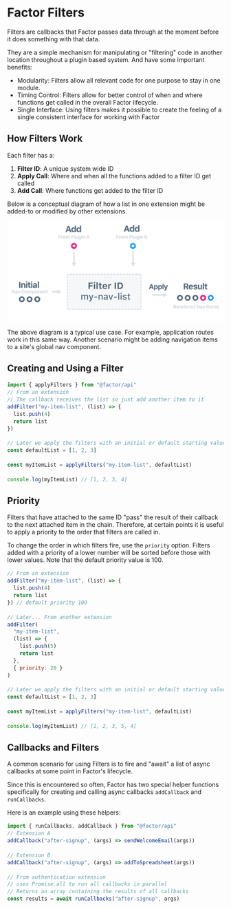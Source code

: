 # Factor Filters

Filters are callbacks that Factor passes data through at the moment before it does something with that data.

They are a simple mechanism for manipulating or "filtering" code in another location throughout a plugin based system. And have some important benefits:

- Modularity: Filters allow all relevant code for one purpose to stay in one module.
- Timing Control: Filters allow for better control of when and where functions get called in the overall Factor lifecycle.
- Single Interface: Using filters makes it possible to create the feeling of a single consistent interface for working with Factor

## How Filters Work

Each filter has a:

1. **Filter ID**: A unique system wide ID
2. **Apply Call**: Where and when all the functions added to a filter ID get called
3. **Add Call**: Where functions get added to the filter ID

Below is a conceptual diagram of how a list in one extension might be added-to or modified by other extensions.

![How Filters Work](./img/filters-diagram.jpg)

The above diagram is a typical use case. For example, application routes work in this same way. Another scenario might be adding navigation items to a site's global nav component.

## Creating and Using a Filter

```javascript
import { applyFilters } from "@factor/api"
// From an extension
// The callback receives the list so just add another item to it
addFilter("my-item-list", (list) => {
  list.push(4)
  return list
})

// Later we apply the filters with an initial or default starting value
const defaultList = [1, 2, 3]

const myItemList = applyFilters("my-item-list", defaultList)

console.log(myItemList) // [1, 2, 3, 4]
```

## Priority

Filters that have attached to the same ID "pass" the result of their callback to the next attached item in the chain. Therefore, at certain points it is useful to apply a priority to the order that filters are called in.

To change the order in which filters fire, use the `priority` option. Filters added with a priority of a lower number will be sorted before those with lower values. Note that the default priority value is 100.

```javascript
// From an extension
addFilter("my-item-list", (list) => {
  list.push(4)
  return list
}) // default priority 100

// Later... From another extension
addFilter(
  "my-item-list",
  (list) => {
    list.push(5)
    return list
  },
  { priority: 20 }
)

// Later we apply the filters with an initial or default starting value
const defaultList = [1, 2, 3]

const myItemList = applyFilters("my-item-list", defaultList)

console.log(myItemList) // [1, 2, 3, 5, 4]
```

## Callbacks and Filters

A common scenario for using Filters is to fire and "await" a list of async callbacks at some point in Factor's lifecycle.

Since this is encountered so often, Factor has two special helper functions specifically for creating and calling async callbacks `addCallback` and `runCallbacks`.

Here is an example using these helpers:

```javascript
import { runCallbacks, addCallback } from "@factor/api"
// Extension A
addCallback("after-signup", (args) => sendWelcomeEmail(args))

// Extension B
addCallback("after-signup", (args) => addToSpreadsheet(args))

// From authentication extension
// uses Promise.all to run all callbacks in parallel
// Returns an array containing the results of all callbacks
const results = await runCallbacks("after-signup", args)
```
